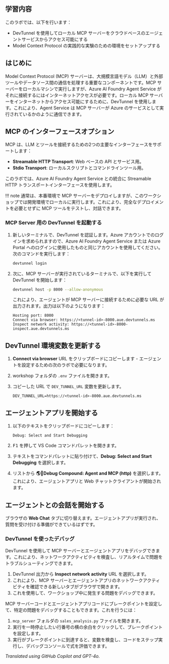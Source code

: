 ## 学習内容

このラボでは、以下を行います：

- DevTunnel を使用してローカル MCP サーバーをクラウドベースのエージェントサービスからアクセス可能にする
- Model Context Protocol の実践的な実験のための環境をセットアップする

## はじめに

Model Context Protocol (MCP) サーバーは、大規模言語モデル（LLM）と外部ツールやデータソース間の通信を処理する重要なコンポーネントです。MCP サーバーをローカルマシンで実行しますが、Azure AI Foundry Agent Service がそれに接続するにはインターネットアクセスが必要です。ローカル MCP サーバーをインターネットからアクセス可能にするために、DevTunnel を使用します。これにより、Agent Service は MCP サーバーが Azure のサービスとして実行されているかのように通信できます。

## MCP のインターフェースオプション

MCP は、LLM とツールを接続するための2つの主要なインターフェースをサポートします：

- **Streamable HTTP Transport**: Web ベースの API とサービス用。
- **Stdio Transport**: ローカルスクリプトとコマンドラインツール用。

このラボでは、Azure AI Foundry Agent Service との統合に Streamable HTTP トランスポートインターフェースを使用します。

!!! note
    通常は、本番環境で MCP サーバーをデプロイしますが、このワークショップでは開発環境でローカルに実行します。これにより、完全なデプロイメントを必要とせずに MCP ツールをテストし、対話できます。

### MCP Server 用の DevTunnel を起動する

1. 新しいターミナルで、DevTunnel を認証します。Azure アカウントでのログインを求められますので、Azure AI Foundry Agent Service または Azure Portal へのログインに使用したものと同じアカウントを使用してください。次のコマンドを実行します：

    ```bash
    devtunnel login
    ```

1. 次に、MCP サーバーが実行されているターミナルで、以下を実行して DevTunnel を開始します：

    ```bash
    devtunnel host -p 8000 --allow-anonymous
    ```

    これにより、エージェントが MCP サーバーに接続するために必要な URL が出力されます。出力は以下のようになります：

    ```text
    Hosting port: 8000
    Connect via browser: https://<tunnel-id>-8000.aue.devtunnels.ms
    Inspect network activity: https://<tunnel-id>-8000-inspect.aue.devtunnels.ms
    ```

## DevTunnel 環境変数を更新する

1. **Connect via browser** URL をクリップボードにコピーします - エージェントを設定するための次のラボで必要になります。
2. workshop フォルダの `.env` ファイルを開きます。
3. コピーした URL で `DEV_TUNNEL_URL` 変数を更新します。

    ```text
    DEV_TUNNEL_URL=https://<tunnel-id>-8000.aue.devtunnels.ms
    ```

## エージェントアプリを開始する

1. 以下のテキストをクリップボードにコピーします：

    ```text
    Debug: Select and Start Debugging
    ```

2. <kbd>F1</kbd> を押して VS Code コマンドパレットを開きます。
3. テキストをコマンドパレットに貼り付けて、**Debug: Select and Start Debugging** を選択します。
4. リストから **🌎🤖Debug Compound: Agent and MCP (http)** を選択します。これにより、エージェントアプリと Web チャットクライアントが開始されます。

## エージェントとの会話を開始する

ブラウザの **Web Chat** タブに切り替えます。エージェントアプリが実行され、質問を受け付ける準備ができているはずです。

### DevTunnel を使ったデバッグ

DevTunnel を使用して MCP サーバーとエージェントアプリをデバッグできます。これにより、ネットワークアクティビティを検査し、リアルタイムで問題をトラブルシューティングできます。

1. DevTunnel 出力から **Inspect network activity** URL を選択します。
2. これにより、MCP サーバーとエージェントアプリのネットワークアクティビティを確認できる新しいタブがブラウザで開きます。
3. これを使用して、ワークショップ中に発生する問題をデバッグできます。

MCP サーバーコードとエージェントアプリコードにブレークポイントを設定して、特定の問題をデバッグすることもできます。これを行うには：

1. `mcp_server` フォルダの `sales_analysis.py` ファイルを開きます。
2. 実行を一時停止したい行番号の横の余白をクリックして、ブレークポイントを設定します。
3. 実行がブレークポイントに到達すると、変数を検査し、コードをステップ実行し、デバッグコンソールで式を評価できます。

*Translated using GitHub Copilot and GPT-4o.*
